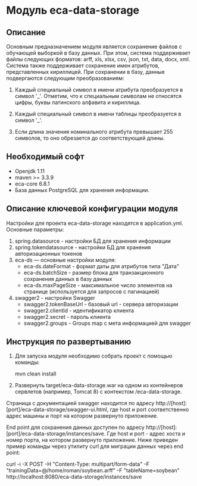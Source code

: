 Модуль eca-data-storage
========================================

Описание
----------------------------------------
   Основным предназначением модуля является сохранение файлов с обучающей выборкой в базу данных.
При этом, система поддерживает файлы следующих форматов: arff, xls, xlsx, csv, json, txt, data, docx, xml.
Система также поддерживает сохранение имен атрибутов, представленных кириллицей. При сохранении в базу,
данные подвергаются следующим преобразованиям:

1. Каждый специальный символ в имени атрибута преобразуется в символ '_'. Отметим, что
к специальным символам не относятся цифры, буквы латинского алфавита и кириллица.

2. Каждый специальный символ в имени таблицы преобразуется в символ '_'.

3. Если длина значения номинального атрибута превышает 255 символов, то оно обрезается
до соответствующей длины.

Необходимый софт
----------------------------------------
* Openjdk 1.11
* maven >= 3.3.9
* eca-core 6.8.1
* База данных PostgreSQL для хранения информации.

Описание ключевой конфигурации модуля
----------------------------------------
Настройки для проекта eca-data-storage находятся в application.yml. Основные параметры:
1) spring.datasource - настройки БД для хранения информации
2) spring.tokendatasource - настройки БД для хранения авторизационных токенов
3) eca-ds — основные настройки модуля:
   * eca-ds.dateFormat - формат даты для атрибутов типа "Дата"
   * eca-ds.batchSize - размер блока для транзакционного сохранения данных в базу данных
   * eca-ds.maxPageSize - максимальное число элементов на странице (используется для запросов с пагинацией)
4) swagger2 - настройки Swagger
   * swagger2.tokenBaseUrl - базовый url - сервера авторизации
   * swagger2.clientId - идентификатор клиента
   * swagger2.secret - пароль клиента
   * swagger2.groups - Groups map с мета информацией для swagger
    
Инструкция по развертыванию
----------------------------------------

1. Для запуска модуля необходимо собрать проект с помощью команды:
    
   mvn clean install
    
2. Развернуть target/eca-data-storage.war на одном из контейнеров сервлетов (например, Tomcat 8) с контекстом /eca-data-storage.

Страница с документацией swagger находится по адресу http://[host]:[port]/eca-data-storage/swagger-ui.html, где host и port
соответственно адрес машины и порт на котором развернуто приложение.

End point для сохранения данных доступен по адресу http://[host]:[port]/eca-data-storage/instances/save. Где host и port - адрес хоста и номер порта, на котором развернуто приложение.
Ниже приведен пример команды через утилиту curl для миграции данных через end point:

curl -i -X POST -H "Content-Type: multipart/form-data" -F "trainingData=@/home/roman/soybean.arff" -F "tableName=soybean" http://localhost:8080/eca-data-storage/instances/save
